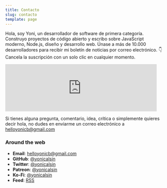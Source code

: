 ```yaml
---
title: Contacto
slug: contacto
template: page
---
```


Hola, soy Yoni, un desarrollador de software de primera categoría. Construyo proyectos de código abierto y escribo sobre JavaScript moderno, Node.js, diseño y desarrollo web. Únase a más de 10.000 desarrolladores para recibir mi boletín de noticias por correo electrónico. 👇 Cancela la suscripción con un solo clic en cualquier momento.

<div class="centered-iframe">
  <iframe
    width="480"
    height="150"
    src="https://yonicalsin.substack.com/embed"
    frameborder="0"
    scrolling="no"
  ></iframe>
</div>

Si tienes alguna pregunta, comentario, idea, crítica o simplemente quieres decir hola, no dudes en enviarme un correo electrónico a [helloyonicb@gmail.com](mailto:helloyonicb@gmail.com)

### Around the web

-  **Email**: [helloyonicb@gmail.com](mailto:helloyonicb@gmail.com)
-  **GitHub**: [@yonicalsin](https://github.com/yonicalsin)
-  **Twitter**: [@yonicalsin](https://twitter.com/yonicalsin)
-  **Patreon**: [@yonicalsin](https://patreon.com/yonicalsin)
-  **Ko-Fi**: [@yonicalsin](https://ko-fi.com/yonicalsin)
-  **Feed**: [RSS](https://yonicalsin.netlify.app/rss.xml)
